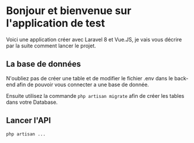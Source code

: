 # Bonjour et bienvenue sur l'application de test 

Voici une application créer avec Laravel 8 et Vue.JS, je vais vous décrire par la suite 
comment lancer le projet.

## La base de données
N'oubliez pas de créer une table et de modifier le fichier .env dans le back-end 
afin de pouvoir vous connecter a une base de donnée.

Ensuite utilisez la commande 
```php artisan migrate``` afin de créer les tables dans votre Database.

## Lancer l'API

``php artisan ...``

